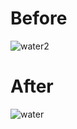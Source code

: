# Before
![water2](https://user-images.githubusercontent.com/29673073/33230214-9f71804c-d1f8-11e7-9b28-7b35ddd20016.png)

# After
![water](https://user-images.githubusercontent.com/29673073/33230204-73823c38-d1f8-11e7-89a9-05246cf3ca2f.png)
